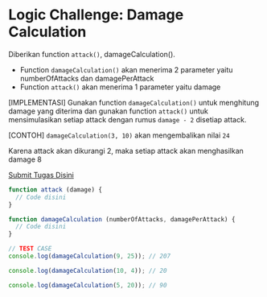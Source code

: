 # Logic Challenge: Damage Calculation

Diberikan function `attack()`, damageCalculation().

- Function `damageCalculation()` akan menerima 2 parameter yaitu numberOfAttacks dan damagePerAttack
- Function `attack()` akan menerima 1 parameter yaitu damage

[IMPLEMENTASI]
Gunakan function `damageCalculation()` untuk menghitung damage yang diterima dan gunakan function
`attack()` untuk mensimulasikan setiap attack dengan rumus `damage - 2` disetiap attack.

[CONTOH]
`damageCalculation(3, 10)` akan mengembalikan nilai `24`

Karena attack akan dikurangi 2, maka setiap attack akan menghasilkan damage 8

[Submit Tugas Disini](https://github.com/phase-0-branch-exercises/damage-calculation)

```JavaScript
function attack (damage) {
  // Code disini
}

function damageCalculation (numberOfAttacks, damagePerAttack) {
  // Code disini
}

// TEST CASE
console.log(damageCalculation(9, 25)); // 207

console.log(damageCalculation(10, 4)); // 20

console.log(damageCalculation(5, 20)); // 90
```
